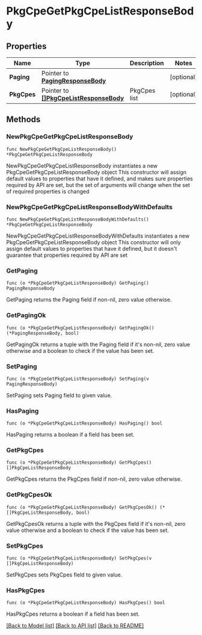 # PkgCpeGetPkgCpeListResponseBody

## Properties

Name | Type | Description | Notes
------------ | ------------- | ------------- | -------------
**Paging** | Pointer to [**PagingResponseBody**](PagingResponseBody.md) |  | [optional] 
**PkgCpes** | Pointer to [**[]PkgCpeListResponseBody**](PkgCpeListResponseBody.md) | PkgCpes list | [optional] 

## Methods

### NewPkgCpeGetPkgCpeListResponseBody

`func NewPkgCpeGetPkgCpeListResponseBody() *PkgCpeGetPkgCpeListResponseBody`

NewPkgCpeGetPkgCpeListResponseBody instantiates a new PkgCpeGetPkgCpeListResponseBody object
This constructor will assign default values to properties that have it defined,
and makes sure properties required by API are set, but the set of arguments
will change when the set of required properties is changed

### NewPkgCpeGetPkgCpeListResponseBodyWithDefaults

`func NewPkgCpeGetPkgCpeListResponseBodyWithDefaults() *PkgCpeGetPkgCpeListResponseBody`

NewPkgCpeGetPkgCpeListResponseBodyWithDefaults instantiates a new PkgCpeGetPkgCpeListResponseBody object
This constructor will only assign default values to properties that have it defined,
but it doesn't guarantee that properties required by API are set

### GetPaging

`func (o *PkgCpeGetPkgCpeListResponseBody) GetPaging() PagingResponseBody`

GetPaging returns the Paging field if non-nil, zero value otherwise.

### GetPagingOk

`func (o *PkgCpeGetPkgCpeListResponseBody) GetPagingOk() (*PagingResponseBody, bool)`

GetPagingOk returns a tuple with the Paging field if it's non-nil, zero value otherwise
and a boolean to check if the value has been set.

### SetPaging

`func (o *PkgCpeGetPkgCpeListResponseBody) SetPaging(v PagingResponseBody)`

SetPaging sets Paging field to given value.

### HasPaging

`func (o *PkgCpeGetPkgCpeListResponseBody) HasPaging() bool`

HasPaging returns a boolean if a field has been set.

### GetPkgCpes

`func (o *PkgCpeGetPkgCpeListResponseBody) GetPkgCpes() []PkgCpeListResponseBody`

GetPkgCpes returns the PkgCpes field if non-nil, zero value otherwise.

### GetPkgCpesOk

`func (o *PkgCpeGetPkgCpeListResponseBody) GetPkgCpesOk() (*[]PkgCpeListResponseBody, bool)`

GetPkgCpesOk returns a tuple with the PkgCpes field if it's non-nil, zero value otherwise
and a boolean to check if the value has been set.

### SetPkgCpes

`func (o *PkgCpeGetPkgCpeListResponseBody) SetPkgCpes(v []PkgCpeListResponseBody)`

SetPkgCpes sets PkgCpes field to given value.

### HasPkgCpes

`func (o *PkgCpeGetPkgCpeListResponseBody) HasPkgCpes() bool`

HasPkgCpes returns a boolean if a field has been set.


[[Back to Model list]](../README.md#documentation-for-models) [[Back to API list]](../README.md#documentation-for-api-endpoints) [[Back to README]](../README.md)


